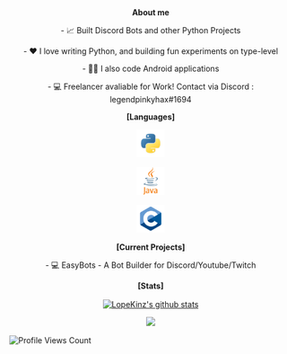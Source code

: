 <p href="https://noelp.live/" align="center">
    <img alt="" src=https://lanyard.cnrad.dev/api/935464662831620117/>
</p>  

<p align="center"><b>About me</b></p>


<p align="center">- 📈 Built Discord Bots and other Python Projects</p>

<p align="center">- ❤️ I love writing Python, and building fun experiments on type-level</p>

<p align="center">- 👩‍💻 I also code Android applications

<p align="center">- 💻 Freelancer avaliable for Work! Contact via Discord : legendpinkyhax#1694 </p>


<p align="center"><b>[Languages]</b>  </p>


<p align="center"><img height="50" src="https://raw.githubusercontent.com/github/explore/80688e429a7d4ef2fca1e82350fe8e3517d3494d/topics/python/python.png"></p>
<p align="center"><img height="50" src="https://raw.githubusercontent.com/github/explore/80688e429a7d4ef2fca1e82350fe8e3517d3494d/topics/java/java.png"></p>
<p align="center"><img height="50" src="https://raw.githubusercontent.com/github/explore/80688e429a7d4ef2fca1e82350fe8e3517d3494d/topics/c/c.png"></p>

<p align="center"><b>[Current Projects]</b>  </p>
<p align="center">- 💻 EasyBots - A Bot Builder for Discord/Youtube/Twitch </p>
<p align="center"><b>[Stats]</b>  </p>

<p align="center"><a href="https://github.com/anuraghazra/github-readme-stats"><img align="center" src="https://github-readme-stats.vercel.app/api?username=LopeKinz&show_icons=true&include_all_commits=true&theme=buefy&hide_border=true" alt="LopeKinz's github stats" /></a></p>

<p align="center"><img src="https://github-readme-stats.vercel.app/api/top-langs/?username=LopeKinz&layout=compact&theme=buefy&hide_border=true"></p>
 <img src="https://komarev.com/ghpvc/?username=LopeKinz" alt="Profile Views Count">
